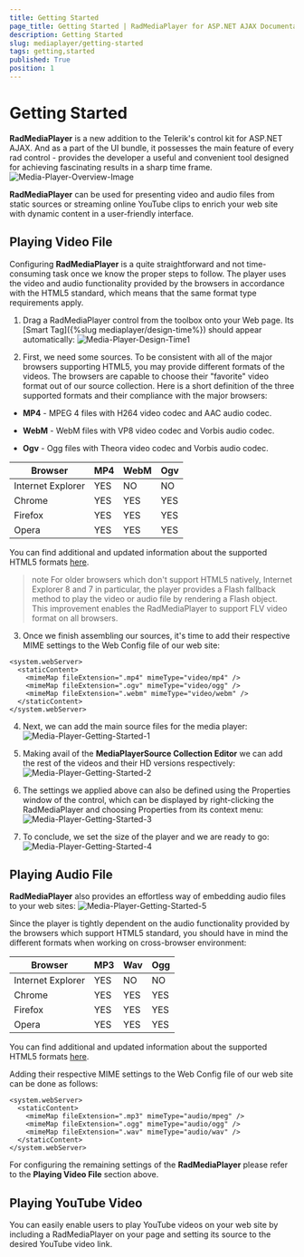 ```yaml
---
title: Getting Started
page_title: Getting Started | RadMediaPlayer for ASP.NET AJAX Documentation
description: Getting Started
slug: mediaplayer/getting-started
tags: getting,started
published: True
position: 1
---
```


# Getting Started



**RadMediaPlayer** is a new addition to the Telerik's control kit for ASP.NET AJAX. And as a part of the UI bundle, it possesses the main feature of every rad control - provides the developer a useful and convenient tool designed for achieving fascinating results in a sharp time frame.
![Media-Player-Overview-Image](images/mediaplayer-overview-image.png)

**RadMediaPlayer** can be used for presenting video and audio files from static sources or streaming online YouTube clips to enrich your web site with dynamic content in a user-friendly interface.

## Playing Video File

Configuring **RadMediaPlayer** is a quite straightforward and not time-consuming task once we know the proper steps to follow. The player uses the video and audio functionality provided by the browsers in accordance with the HTML5 standard, which means that the same format type requirements apply.

1. Drag a RadMediaPlayer control from the toolbox onto your Web page. Its [Smart Tag]({%slug mediaplayer/design-time%}) should appear automatically:
![Media-Player-Design-Time1](images/mediaplayer-designtime1.png)

2. First, we need some sources. To be consistent with all of the major browsers supporting HTML5, you may provide different formats of the videos. The browsers are capable to choose their "favorite" video format out of our source collection. Here is a short definition of the three supported formats and their compliance with the major browsers:

* **MP4** - MPEG 4 files with H264 video codec and AAC audio codec.

* **WebM** - WebM files with VP8 video codec and Vorbis audio codec.

* **Ogv** - Ogg files with Theora video codec and Vorbis audio codec.


|  **Browser**  |  **MP4**  |  **WebM**  |  **Ogv**  |
| ------ | ------ | ------ | ------ |
|Internet Explorer|YES|NO|NO|
|Chrome|YES|YES|YES|
|Firefox|YES|YES|YES|
|Opera|YES|YES|YES|

You can find additional and updated information about the supported HTML5 formats [here](http://www.w3schools.com/html/html5_video.asp).

>note
For older browsers which don't support HTML5 natively, Internet Explorer 8 and 7 in particular, the player provides a Flash fallback method to play the video or audio file by rendering a Flash object. This improvement enables the RadMediaPlayer to support FLV video format on all browsers.
>

3. Once we finish assembling our sources, it's time to add their respective MIME settings to the Web Config file of our web site:

````ASP.NET
<system.webServer>
  <staticContent>
    <mimeMap fileExtension=".mp4" mimeType="video/mp4" />
    <mimeMap fileExtension=".ogv" mimeType="video/ogg" />
    <mimeMap fileExtension=".webm" mimeType="video/webm" />
  </staticContent>
</system.webServer>
````



4. Next, we can add the main source files for the media player:
![Media-Player-Getting-Started-1](images/mediaplayer-getting-started-1.png)

5. Making avail of the **MediaPlayerSource Collection Editor** we can add the rest of the videos and their HD versions respectively:
![Media-Player-Getting-Started-2](images/mediaplayer-getting-started-2.png)

6. The settings we applied above can also be defined using the Properties window of the control, which can be displayed by right-clicking the RadMediaPlayer and choosing Properties from its context menu:
![Media-Player-Getting-Started-3](images/mediaplayer-getting-started-3.png)

7. To conclude, we set the size of the player and we are ready to go:
![Media-Player-Getting-Started-4](images/mediaplayer-getting-started-4.png)

## Playing Audio File

**RadMediaPlayer** also provides an effortless way of embedding audio files to your web sites:
![Media-Player-Getting-Started-5](images/mediaplayer-getting-started-5.png)

Since the player is tightly dependent on the audio functionality provided by the browsers which support HTML5 standard, you should have in mind the different formats when working on cross-browser environment:


|  **Browser**  |  **MP3**  |  **Wav**  |  **Ogg**  |
| ------ | ------ | ------ | ------ |
|Internet Explorer|YES|NO|NO|
|Chrome|YES|YES|YES|
|Firefox|YES|YES|YES|
|Opera|YES|YES|YES|

You can find additional and updated information about the supported HTML5 formats [here](http://www.w3schools.com/html/html5_audio.asp).

Adding their respective MIME settings to the Web Config file of our web site can be done as follows:

````ASP.NET
<system.webServer>
  <staticContent>
    <mimeMap fileExtension=".mp3" mimeType="audio/mpeg" />
    <mimeMap fileExtension=".ogg" mimeType="audio/ogg" />
    <mimeMap fileExtension=".wav" mimeType="audio/wav" />
  </staticContent>
</system.webServer>
````



For configuring the remaining settings of the **RadMediaPlayer** please refer to the **Playing Video File** section above.

## Playing YouTube Video

You can easily enable users to play YouTube videos on your web site by including a RadMediaPlayer on your page and setting its source to the desired YouTube video link.
